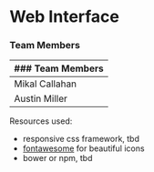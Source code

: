 # Web Interface

### Team Members
| ### Team Members|
| ----------------|
| Mikal Callahan  |
| Austin Miller   |

Resources used:
* responsive css framework, tbd
* [fontawesome](http://fontawesome.io/) for beautiful icons
* bower or npm, tbd
